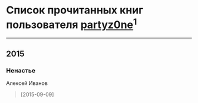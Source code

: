 # Список прочитанных книг пользователя [partyz0ne](http://partyz0ne.livejournal.com/)<sup>1</sup>
---

## 2015

### Ненастье
Алексей Иванов
> [2015-09-09] 



